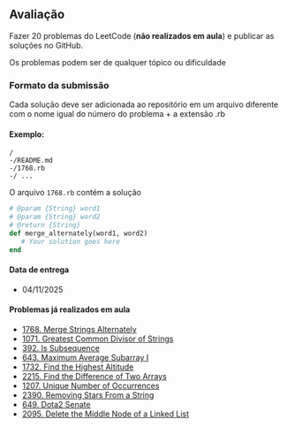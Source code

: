 ## Avaliação

Fazer 20 problemas do LeetCode (**não realizados em aula**) e publicar as soluções no GitHub.

Os problemas podem ser de qualquer tópico ou dificuldade

### Formato da submissão

Cada solução deve ser adicionada ao repositório em um arquivo diferente com o nome igual do número do problema + a extensão .rb

#### Exemplo:

```
/
-/README.md
-/1768.rb
-/ ...
```

O arquivo `1768.rb` contém a solução
```ruby
# @param {String} word1
# @param {String} word2
# @return {String}
def merge_alternately(word1, word2)
   # Your solution goes here 
end
```

#### Data de entrega

- 04/11/2025

#### Problemas já realizados em aula
- [1768. Merge Strings Alternately](https://leetcode.com/problems/merge-strings-alternately/)
- [1071. Greatest Common Divisor of Strings](https://leetcode.com/problems/greatest-common-divisor-of-strings)
- [392. Is Subsequence](https://leetcode.com/problems/is-subsequence/)
- [643. Maximum Average Subarray I](https://leetcode.com/problems/maximum-average-subarray-i/)
- [1732. Find the Highest Altitude](https://leetcode.com/problems/find-the-highest-altitude/)
- [2215. Find the Difference of Two Arrays](https://leetcode.com/problems/find-the-difference-of-two-arrays/)
- [1207. Unique Number of Occurrences](https://leetcode.com/problems/unique-number-of-occurrences/)
- [2390. Removing Stars From a String](https://leetcode.com/problems/removing-stars-from-a-string/)
- [649. Dota2 Senate](https://leetcode.com/problems/dota2-senate/)
- [2095. Delete the Middle Node of a Linked List](https://leetcode.com/problems/delete-the-middle-node-of-a-linked-list/)
